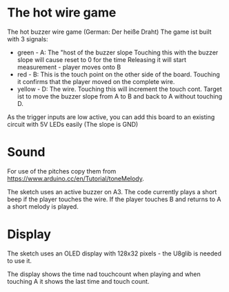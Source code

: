 # The hot wire game

The hot buzzer wire game (German: Der heiße Draht)
The game ist built with 3 signals:

- green  - A: The "host of the buzzer slope
             Touching this with the buzzer slope will cause reset to 0 for the time
             Releasing it will start measurement - player moves onto B
- red    - B: This is the touch point on the other side of the board. Touching it confirms that the player moved
             on the complete wire.
- yellow - D: The wire. Touching this will increment the touch cont. Target ist to move the buzzer slope from A to
             B and back to A without touching D.

As the trigger inputs are low active, you can add this board to an existing circuit with 5V LEDs easily (The slope is GND)

# Sound

For use of the pitches copy them from https://www.arduino.cc/en/Tutorial/toneMelody.

The sketch uses an active buzzer on A3.
The code currently plays a short beep if the player touches the wire.
If the player touches B and returns to A a short melody is played.

# Display

The sketch uses an OLED display with 128x32 pixels - the U8glib is needed to use it.

The display shows the time nad touchcount when playing and when touching A it shows the last time and touch count.
